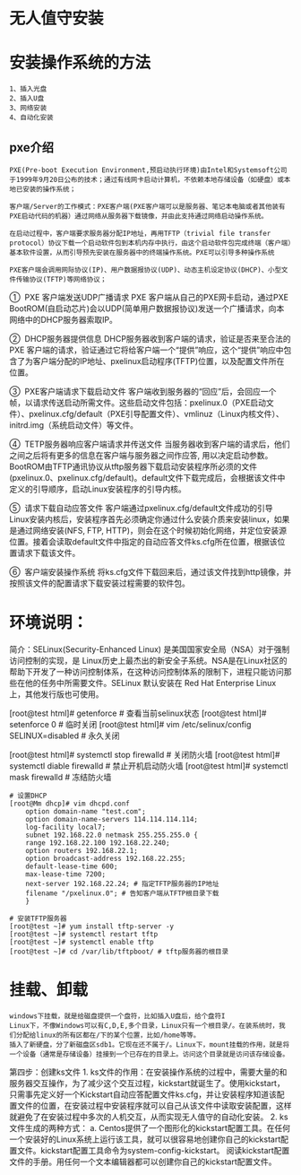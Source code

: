 # 无人值守安装

# 安装操作系统的方法
    1、插入光盘
    2、插入U盘
    3、网络安装
    4、自动化安装

## pxe介绍
    PXE(Pre-boot Execution Environment,预启动执行环境)由Intel和Systemsoft公司于1999年9月20日公布的技术；通过有线网卡启动计算机，不依赖本地存储设备（如硬盘）或本地已安装的操作系统；

    客户端/Server的工作模式：PXE客户端(PXE客户端可以是服务器、笔记本电脑或者其他装有PXE启动代码的机器）通过网络从服务器下载镜像，并由此支持通过网络启动操作系统。

    在启动过程中，客户端要求服务器分配IP地址，再用TFTP（trivial file transfer protocol）协议下载一个启动软件包到本机内存中执行，由这个启动软件包完成终端（客户端）基本软件设置，从而引导预先安装在服务器中的终端操作系统。PXE可以引导多种操作系统

    PXE客户端会调用网际协议(IP)、用户数据报协议(UDP)、动态主机设定协议(DHCP)、小型文件传输协议(TFTP)等网络协议；


①  PXE 客户端发送UDP广播请求 
PXE 客户端从自己的PXE网卡启动，通过PXE BootROM(自启动芯片)会以UDP(简单用户数据报协议)发送一个广播请求，向本网络中的DHCP服务器索取IP。

②  DHCP服务器提供信息 
DHCP服务器收到客户端的请求，验证是否来至合法的PXE 客户端的请求，验证通过它将给客户端一个“提供”响应，这个“提供”响应中包含了为客户端分配的IP地址、pxelinux启动程序(TFTP)位置，以及配置文件所在位置。

③  PXE客户端请求下载启动文件 
客户端收到服务器的“回应”后，会回应一个帧，以请求传送启动所需文件。这些启动文件包括：pxelinux.0（PXE启动文件）、pxelinux.cfg/default（PXE引导配置文件）、vmlinuz（Linux内核文件）、initrd.img（系统启动文件）等文件。

④  TETP服务器响应客户端请求并传送文件 
当服务器收到客户端的请求后，他们之间之后将有更多的信息在客户端与服务器之间作应答, 用以决定启动参数。BootROM由TFTP通讯协议从tftp服务器下载启动安装程序所必须的文件(pxelinux.0、pxelinux.cfg/default)。default文件下载完成后，会根据该文件中定义的引导顺序，启动Linux安装程序的引导内核。

⑤  请求下载自动应答文件 
客户端通过pxelinux.cfg/default文件成功的引导Linux安装内核后，安装程序首先必须确定你通过什么安装介质来安装linux，如果是通过网络安装(NFS, FTP, HTTP)，则会在这个时候初始化网络，并定位安装源位置。接着会读取default文件中指定的自动应答文件ks.cfg所在位置，根据该位置请求下载该文件。

⑥  客户端安装操作系统 
将ks.cfg文件下载回来后，通过该文件找到http镜像，并按照该文件的配置请求下载安装过程需要的软件包。

# 环境说明：
简介：SELinux(Security-Enhanced Linux) 是美国国家安全局（NSA）对于强制访问控制的实现，是 Linux历史上最杰出的新安全子系统。NSA是在Linux社区的帮助下开发了一种访问控制体系，在这种访问控制体系的限制下，进程只能访问那些在他的任务中所需要文件。SELinux 默认安装在  Red Hat Enterprise Linux 上，其他发行版也可使用。

[root@test html]# getenforce # 查看当前selinux状态
[root@test html]# setenforce 0 # 临时关闭
[root@test html]# vim /etc/selinux/config
SELINUX=disabled # 永久关闭
 
[root@test html]# systemctl stop firewalld   # 关闭防火墙
[root@test html]# systemctl diable firewalld # 禁止开机启动防火墙
[root@test html]# systemctl mask firewalld   # 冻结防火墙

    # 设置DHCP
    [root@Mm dhcp]# vim dhcpd.conf 
        option domain-name "test.com";
        option domain-name-servers 114.114.114.114;
        log-facility local7;
        subnet 192.168.22.0 netmask 255.255.255.0 {
        range 192.168.22.100 192.168.22.240;
        option routers 192.168.22.1;
        option broadcast-address 192.168.22.255;
        default-lease-time 600;
        max-lease-time 7200;
        next-server 192.168.22.24; # 指定TFTP服务器的IP地址
        filename "/pxelinux.0"; # 告知客户端从TFTP根目录下载
        }

    # 安装TFTP服务器 
    [root@test ~]# yum install tftp-server -y
    [root@test ~]# systemctl restart tftp
    [root@test ~]# systemctl enable tftp
    [root@test ~]# cd /var/lib/tftpboot/ # tftp服务器的根目录

# 挂载、卸载
    windows下挂载，就是给磁盘提供一个盘符，比如插入U盘后，给个盘符I
    Linux下，不像Windows可以有C,D,E,多个目录，Linux只有一个根目录/。在装系统时，我们分配给linux的所有区都在/下的某个位置，比如/home等等。
    插入了新硬盘，分了新磁盘区sdb1。它现在还不属于/。Linux下，mount挂载的作用，就是将一个设备（通常是存储设备）挂接到一个已存在的目录上。访问这个目录就是访问该存储设备。



第四步：创建ks文件
	1. ks文件的作用：在安装操作系统的过程中，需要大量的和服务器交互操作，为了减少这个交互过程，kickstart就诞生了。使用kickstart，只需事先定义好一个Kickstart自动应答配置文件ks.cfg，并让安装程序知道该配置文件的位置，在安装过程中安装程序就可以自己从该文件中读取安装配置，这样就避免了在安装过程中多次的人机交互，从而实现无人值守的自动化安装。
	2. ks文件生成的两种方式：
		a. Centos提供了一个图形化的kickstart配置工具。在任何一个安装好的Linux系统上运行该工具，就可以很容易地创建你自己的kickstart配置文件。kickstart配置工具命令为system-config-kickstart。
阅读kickstart配置文件的手册。用任何一个文本编辑器都可以创建你自己的kickstart配置文件。